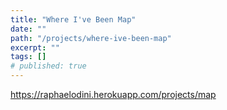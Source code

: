 ```yaml
---
title: "Where I've Been Map"
date: ""
path: "/projects/where-ive-been-map"
excerpt: ""
tags: []
# published: true
---
```


https://raphaelodini.herokuapp.com/projects/map

